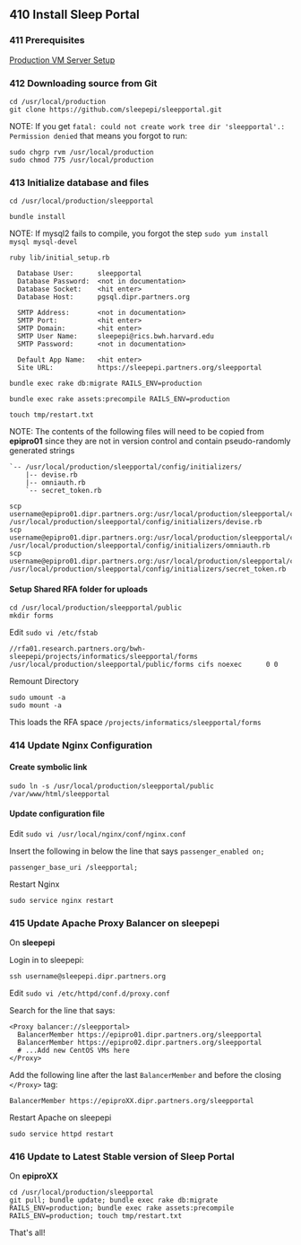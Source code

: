 ## 410 Install Sleep Portal

### 411 Prerequisites

[Production VM Server Setup](https://github.com/sleepepi/sleepepi/tree/master/virtual-machines/100-technology-and-application-routes.md)

### 412 Downloading source from Git

```
cd /usr/local/production
git clone https://github.com/sleepepi/sleepportal.git
```

NOTE: If you get `fatal: could not create work tree dir 'sleepportal'.: Permission denied` that means you forgot to run:

```
sudo chgrp rvm /usr/local/production
sudo chmod 775 /usr/local/production
```

### 413 Initialize database and files

```
cd /usr/local/production/sleepportal
```

```
bundle install
```

NOTE: If mysql2 fails to compile, you forgot the step `sudo yum install mysql mysql-devel`

```
ruby lib/initial_setup.rb

  Database User:      sleepportal
  Database Password:  <not in documentation>
  Database Socket:    <hit enter>
  Database Host:      pgsql.dipr.partners.org

  SMTP Address:       <not in documentation>
  SMTP Port:          <hit enter>
  SMTP Domain:        <hit enter>
  SMTP User Name:     sleepepi@rics.bwh.harvard.edu
  SMTP Password:      <not in documentation>

  Default App Name:   <hit enter>
  Site URL:           https://sleepepi.partners.org/sleepportal

bundle exec rake db:migrate RAILS_ENV=production

bundle exec rake assets:precompile RAILS_ENV=production

touch tmp/restart.txt
```

NOTE: The contents of the following files will need to be copied from **epipro01** since they are not in version control and contain pseudo-randomly generated strings

```
`-- /usr/local/production/sleepportal/config/initializers/
    |-- devise.rb
    |-- omniauth.rb
    `-- secret_token.rb
```

```
scp username@epipro01.dipr.partners.org:/usr/local/production/sleepportal/config/initializers/devise.rb /usr/local/production/sleepportal/config/initializers/devise.rb
scp username@epipro01.dipr.partners.org:/usr/local/production/sleepportal/config/initializers/omniauth.rb /usr/local/production/sleepportal/config/initializers/omniauth.rb
scp username@epipro01.dipr.partners.org:/usr/local/production/sleepportal/config/initializers/secret_token.rb /usr/local/production/sleepportal/config/initializers/secret_token.rb
```

#### Setup Shared RFA folder for uploads

```
cd /usr/local/production/sleepportal/public
mkdir forms
```

Edit `sudo vi /etc/fstab`

```
//rfa01.research.partners.org/bwh-sleepepi/projects/informatics/sleepportal/forms /usr/local/production/sleepportal/public/forms cifs noexec      0 0
```

Remount Directory

```
sudo umount -a
sudo mount -a
```

This loads the RFA space `/projects/informatics/sleepportal/forms`

### 414 Update Nginx Configuration

#### Create symbolic link

```
sudo ln -s /usr/local/production/sleepportal/public /var/www/html/sleepportal
```

#### Update configuration file

Edit `sudo vi /usr/local/nginx/conf/nginx.conf`

Insert the following in below the line that says `passenger_enabled on;`

```
passenger_base_uri /sleepportal;
```

Restart Nginx

```
sudo service nginx restart
```

### 415 Update Apache Proxy Balancer on sleepepi

On **sleepepi**

Login in to sleepepi:

```
ssh username@sleepepi.dipr.partners.org
```

Edit `sudo vi /etc/httpd/conf.d/proxy.conf`

Search for the line that says:

```
<Proxy balancer://sleepportal>
  BalancerMember https://epipro01.dipr.partners.org/sleepportal
  BalancerMember https://epipro02.dipr.partners.org/sleepportal
  # ...Add new CentOS VMs here
</Proxy>
```

Add the following line after the last `BalancerMember` and before the closing `</Proxy>` tag:

```
BalancerMember https://epiproXX.dipr.partners.org/sleepportal
```

Restart Apache on sleepepi

```
sudo service httpd restart
```

### 416 Update to Latest Stable version of Sleep Portal

On **epiproXX**

```
cd /usr/local/production/sleepportal
git pull; bundle update; bundle exec rake db:migrate RAILS_ENV=production; bundle exec rake assets:precompile RAILS_ENV=production; touch tmp/restart.txt
```

That's all!
